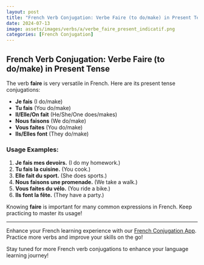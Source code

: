```yaml
---
layout: post
title: "French Verb Conjugation: Verbe Faire (to do/make) in Present Tense"
date: 2024-07-13
image: assets/images/verbs/a/verbe_faire_present_indicatif.png
categories: [French Conjugation]
---
```


## French Verb Conjugation: Verbe Faire (to do/make) in Present Tense

The verb **faire** is very versatile in French. Here are its present tense conjugations:

- **Je fais** (I do/make)
- **Tu fais** (You do/make)
- **Il/Elle/On fait** (He/She/One does/makes)
- **Nous faisons** (We do/make)
- **Vous faites** (You do/make)
- **Ils/Elles font** (They do/make)

### Usage Examples:

1. **Je fais mes devoirs.** (I do my homework.)
2. **Tu fais la cuisine.** (You cook.)
3. **Elle fait du sport.** (She does sports.)
4. **Nous faisons une promenade.** (We take a walk.)
5. **Vous faites du vélo.** (You ride a bike.)
6. **Ils font la fête.** (They have a party.)

Knowing **faire** is important for many common expressions in French. Keep practicing to master its usage!

---

Enhance your French learning experience with our [French Conjugation App]({{site.appStore.url}}). Practice more verbs and improve your skills on the go!

Stay tuned for more French verb conjugations to enhance your language learning journey!